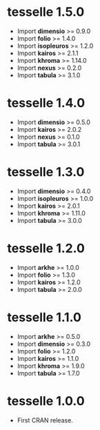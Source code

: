 # tesselle 1.5.0

* Import **dimensio** >= 0.9.0
* Import **folio** >= 1.4.0
* Import **isopleuros** >= 1.2.0
* Import **kairos** >= 2.1.1
* Import **khroma** >= 1.14.0
* Import **nexus** >= 0.2.0
* Import **tabula** >= 3.1.0

# tesselle 1.4.0

* Import **dimensio** >= 0.5.0
* Import **kairos** >= 2.0.2
* Import **nexus** >= 0.1.0
* Import **tabula** >= 3.0.1

# tesselle 1.3.0

* Import **dimensio** >= 0.4.0
* Import **isopleuros** >= 1.0.0
* Import **kairos** >= 2.0.1
* Import **khroma** >= 1.11.0
* Import **tabula** >= 3.0.0

# tesselle 1.2.0

* Import **arkhe** >= 1.0.0
* Import **folio** >= 1.3.0
* Import **kairos** >= 1.2.0
* Import **tabula** >= 2.0.0

# tesselle 1.1.0

* Import **arkhe** >= 0.5.0
* Import **dimensio** >= 0.3.0
* Import **folio** >= 1.2.0
* Import **kairos** >= 1.1.0
* Import **khroma** >= 1.9.0
* Import **tabula** >= 1.7.0

# tesselle 1.0.0

* First CRAN release.
